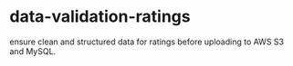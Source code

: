# data-validation-ratings
ensure clean and structured data for ratings before uploading to AWS S3 and MySQL.
